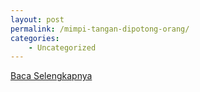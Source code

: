 ```yaml
---
layout: post
permalink: /mimpi-tangan-dipotong-orang/
categories:
    - Uncategorized
---
```


[Baca Selengkapnya](/03)